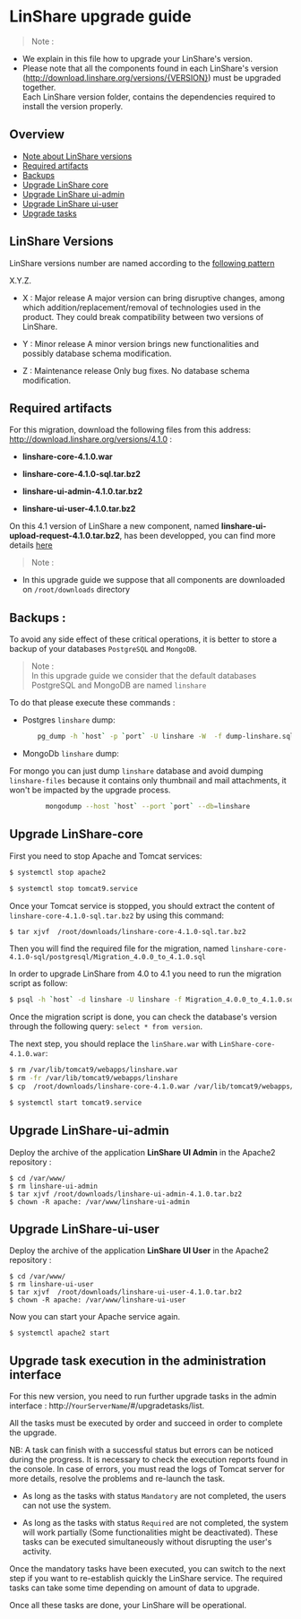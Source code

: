 # LinShare upgrade guide

> Note :
 - We explain in this file how to upgrade your LinShare's version. </br>
 - Please note that all the components found in each LinShare's version
(http://download.linshare.org/versions/{VERSION}) must be upgraded together.  
Each LinShare version folder, contains the dependencies required to install the version properly. </br>


## Overview

* [Note about LinShare versions](#lversions)
* [Required artifacts](#artifacts)
* [Backups](#backup)
* [Upgrade LinShare core](#core)
* [Upgrade LinShare ui-admin](#ui-admin)
* [Upgrade LinShare ui-user](#ui-user)
* [Upgrade tasks](#tasks)

<a name="lversions">

## LinShare Versions

</a>

LinShare versions number are named according to the [following pattern](https://semver.org/)

X.Y.Z.

* X : Major release
A major version can bring disruptive changes, among which addition/replacement/removal of technologies used in the product.
They could break compatibility between two versions of LinShare.

* Y : Minor release
A minor version brings new functionalities and possibly database schema modification.

* Z : Maintenance release
Only bug fixes. No database schema modification.

<a name="artifacts">

## Required artifacts

</a>

For this migration, download the following files from this address: http://download.linshare.org/versions/4.1.0 :

  * __linshare-core-4.1.0.war__

  * __linshare-core-4.1.0-sql.tar.bz2__

  * __linshare-ui-admin-4.1.0.tar.bz2__

  * __linshare-ui-user-4.1.0.tar.bz2__

On this 4.1 version of LinShare a new component, named __linshare-ui-upload-request-4.1.0.tar.bz2__, has been developped, you can find more details [here](https://github.com/linagora/linshare/blob/master/documentation/EN/installation/linshare-install-debian.md)

> Note :</br>
 - In this upgrade guide we suppose that all components are downloaded on `/root/downloads` directory</br>

 <a name="backup">

 ## Backups :

 </a>

 To avoid any side effect of these critical operations, it is better to store a backup of your databases `PostgreSQL` and `MongoDB`.

 > Note :</br>
In this upgrade guide we consider that the default databases PostgreSQL and MongoDB are named `linshare`

 To do that please execute these commands :

  * Postgres `linshare` dump:

  ```bash
         pg_dump -h `host` -p `port` -U linshare -W  -f dump-linshare.sql
```

  * MongoDb `linshare` dump:

  For mongo you can just dump `linshare` database and avoid dumping `linshare-files` because it contains only thumbnail and mail attachments, it won't be impacted by the upgrade process.

```bash
         mongodump --host `host` --port `port` --db=linshare
```

 <a name="core">

 ## Upgrade LinShare-core

 </a>

 First you need to stop Apache and Tomcat services:

 ```bash
 $ systemctl stop apache2
 ```
 ```bash
 $ systemctl stop tomcat9.service
 ```  
 Once your Tomcat service is stopped, you should extract the content of `linshare-core-4.1.0-sql.tar.bz2` by using this command:

 ```bash
 $ tar xjvf  /root/downloads/linshare-core-4.1.0-sql.tar.bz2
 ```
 Then you will find the required file for the migration, named `linshare-core-4.1.0-sql/postgresql/Migration_4.0.0_to_4.1.0.sql`

 In order to upgrade LinShare from 4.0 to 4.1 you need to run the migration script as follow:

 ```bash
 $ psql -h `host` -d linshare -U linshare -f Migration_4.0.0_to_4.1.0.sql
 ```
 Once the migration script is done, you can check the database's version through the following query: `select * from version`.

 The next step, you should replace the `linShare.war` with `LinShare-core-4.1.0.war`:

 ```bash
 $ rm /var/lib/tomcat9/webapps/linshare.war
 $ rm -fr /var/lib/tomcat9/webapps/linshare
 $ cp  /root/downloads/linshare-core-4.1.0.war /var/lib/tomcat9/webapps/linshare.war
 ```

 ```bash
 $ systemctl start tomcat9.service
 ```

 <a name="ui-admin">

 ## Upgrade LinShare-ui-admin

 </a>

 Deploy the archive of the application __LinShare UI Admin__ in the Apache2 repository :

 ```
 $ cd /var/www/
 $ rm linshare-ui-admin
 $ tar xjvf /root/downloads/linshare-ui-admin-4.1.0.tar.bz2
 $ chown -R apache: /var/www/linshare-ui-admin
 ```
 <a name="ui-user">

 ## Upgrade LinShare-ui-user
 </a>

 Deploy the archive of the application __LinShare UI User__ in the Apache2 repository :

 ```
 $ cd /var/www/
 $ rm linshare-ui-user
 $ tar xjvf  /root/downloads/linshare-ui-user-4.1.0.tar.bz2
 $ chown -R apache: /var/www/linshare-ui-user
 ```
 Now you can start your Apache service again.

 ```
 $ systemctl apache2 start
 ```

 <a name="tasks">

 ## Upgrade task execution in the administration interface
 </a>

 For this new version, you need to run further upgrade tasks in the
 admin interface : http://`YourServerName`/#/upgradetasks/list.

 All the tasks must be executed by order and succeed in order to complete the upgrade.  

 NB: A task can finish with a successful status but errors can be noticed during the progress.
     It is necessary to check the execution reports found in the console.
     In case of errors, you must read the logs of Tomcat server for more details,
     resolve the problems and re-launch the task.

 * As long as the tasks with status `Mandatory` are not completed, the users can not
 use the system.

 * As long as the tasks with status `Required` are not completed,
 the system will work partially (Some functionalities might be deactivated).
 These tasks can be executed simultaneously without disrupting the user's activity.

 Once the mandatory tasks have been executed, you can switch to the next step if you want to re-establish quickly the LinShare service.
 The required tasks can take some time depending on amount of data to upgrade.

 Once all these tasks are done, your LinShare will be operational.

